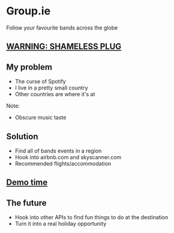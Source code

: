 # Group.ie

Follow your favourite bands across the globe


## [WARNING: SHAMELESS PLUG](https://docs.google.com/presentation/d/1Mkg3AmUDAuLo5tkylV4Rv2qa0kKbptXEOEKFWgECQXc/edit?ts=590ca2b3)



## My problem

* The curse of Spotify
* I live in a pretty small country
* Other countries are where it's at

Note:
* Obscure music taste


## Solution

* Find all of bands events in a region
* Hook into airbnb.com and skyscanner.com
* Recommended flights/accommodation


## [Demo time](http://localhost:5000)



## The future

* Hook into other APIs to find fun things to do at the destination
* Turn it into a real holiday opportunity
